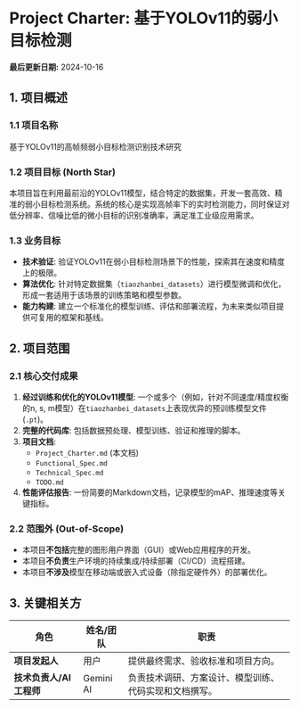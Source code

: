 # Project Charter: 基于YOLOv11的弱小目标检测

**最后更新日期:** 2024-10-16

## 1. 项目概述

### 1.1 项目名称
基于YOLOv11的高帧频弱小目标检测识别技术研究

### 1.2 项目目标 (North Star)
本项目旨在利用最前沿的YOLOv11模型，结合特定的数据集，开发一套高效、精准的弱小目标检测系统。系统的核心是实现高帧率下的实时检测能力，同时保证对低分辨率、信噪比低的微小目标的识别准确率，满足准工业级应用需求。

### 1.3 业务目标
- **技术验证**: 验证YOLOv11在弱小目标检测场景下的性能，探索其在速度和精度上的极限。
- **算法优化**: 针对特定数据集（`tiaozhanbei_datasets`）进行模型微调和优化，形成一套适用于该场景的训练策略和模型参数。
- **能力构建**: 建立一个标准化的模型训练、评估和部署流程，为未来类似项目提供可复用的框架和基线。

## 2. 项目范围

### 2.1 核心交付成果
1.  **经过训练和优化的YOLOv11模型**: 一个或多个（例如，针对不同速度/精度权衡的n, s, m模型）在`tiaozhanbei_datasets`上表现优异的预训练模型文件 (`.pt`)。
2.  **完整的代码库**: 包括数据预处理、模型训练、验证和推理的脚本。
3.  **项目文档**:
    - `Project_Charter.md` (本文档)
    - `Functional_Spec.md`
    - `Technical_Spec.md`
    - `TODO.md`
4.  **性能评估报告**: 一份简要的Markdown文档，记录模型的mAP、推理速度等关键指标。

### 2.2 范围外 (Out-of-Scope)
- 本项目**不包括**完整的图形用户界面（GUI）或Web应用程序的开发。
- 本项目**不负责**生产环境的持续集成/持续部署（CI/CD）流程搭建。
- 本项目**不涉及**模型在移动端或嵌入式设备（除指定硬件外）的部署优化。

## 3. 关键相关方

| 角色             | 姓名/团队 | 职责                                         |
| ---------------- | --------- | -------------------------------------------- |
| **项目发起人**   | 用户      | 提供最终需求、验收标准和项目方向。           |
| **技术负责人/AI工程师** | Gemini AI | 负责技术调研、方案设计、模型训练、代码实现和文档撰写。 | 